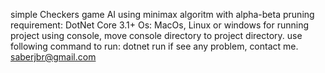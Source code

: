 simple Checkers game AI using minimax algoritm with alpha-beta pruning
requirement: DotNet Core 3.1+
Os: MacOs, Linux or windows
for running project using console, move console directory to project directory.
use following command to run:
dotnet run
if see any problem, contact me.
saberjbr@gmail.com